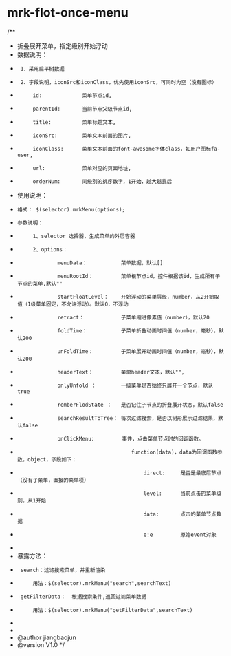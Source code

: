# mrk-flot-once-menu

/**
 * 折叠展开菜单，指定级别开始浮动
 * 数据说明：
 *      1、采用扁平树数据
 *      2、字段说明，iconSrc和iconClass，优先使用iconSrc，可同时为空（没有图标）
 *          id:             菜单节点id,
 *          parentId:       当前节点父级节点id,
 *          title:          菜单标题文本,
 *          iconSrc:        菜单文本前面的图片,
 *          iconClass:      菜单文本前面的font-awesome字体class，如用户图标fa-user,
 *          url:            菜单对应的页面地址,
 *          orderNum:       同级别的排序数字，1开始，越大越靠后
 *  使用说明：
 *     格式： $(selector).mrkMenu(options);
 *     参数说明：
 *          1、selector 选择器，生成菜单的外层容器
 *          2、options：
 *                  menuData：           菜单数据，默认[]
 *                  menuRootId：         菜单根节点id，控件根据该id，生成所有子节点的菜单,默认""
 *                  startFloatLevel：    开始浮动的菜单层级，number，从2开始取值（1级菜单固定，不允许浮动）。默认0，不浮动
 *                  retract：            子菜单缩进像素值（number），默认20
 *                  foldTime：           子菜单折叠动画时间值（number，毫秒），默认200
 *                  unFoldTime：         子菜单展开动画时间值（number，毫秒），默认200
 *                  headerText：         菜单header文本，默认"",
 *                  onlyUnfold ：        一级菜单是否始终只展开一个节点，默认true
 *                  remberFlodState ：   是否记住子节点的折叠展开状态，默认false
 *                  searchResultToTree： 每次过滤搜索，是否以树形展示过滤结果，默认false
 *                  onClickMenu:	     事件，点击菜单节点时的回调函数。
 *                                          function(data)，data为回调函数参数，object，字段如下：
 *                                              direct:     是否是最底层节点（没有子菜单，直接的菜单项）
 *                                              level:      当前点击的菜单级别，从1开始
 *                                              data:       点击的菜单节点数据
 *                                              e:e         原始event对象
 *
 *  暴露方法：
 *  	search：过滤搜索菜单，并重新渲染
 *  		用法：$(selector).mrkMenu("search",searchText)
 *  	getFilterData：	根据搜索条件,返回过滤菜单数据
 *          用法：$(selector).mrkMenu("getFilterData",searchText)
 *
 *
 * @author jiangbaojun
 * @version V1.0
 */